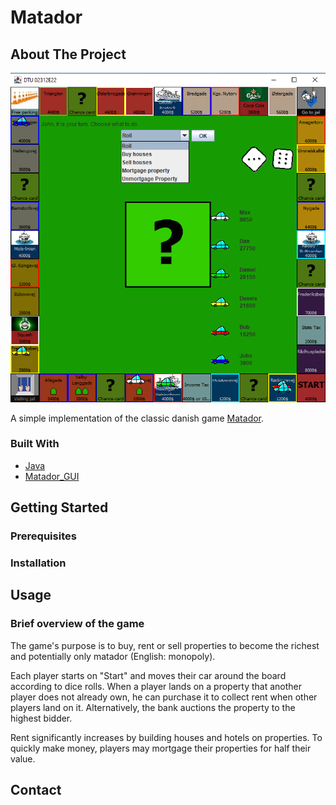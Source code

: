 # Matador

## About The Project

<div align="center">

![alt text](https://github.com/Cortex0101/Matador/blob/master/src/main/resources/Screenshot.png)
  
</div>

A simple implementation of the classic danish game [Matador](https://da.wikipedia.org/wiki/Matador_(br%C3%A6tspil)). 

### Built With

* [Java](https://docs.oracle.com/en/java/javase/15/docs/api/index.html)
* [Matador_GUI](https://github.com/diplomit-dtu/Matador_GUI)

## Getting Started

### Prerequisites

### Installation

## Usage

### Brief overview of the game

The game's purpose is to buy, rent or sell properties to become the richest and potentially only matador (English: monopoly).

Each player starts on "Start" and moves their car around the board according to dice rolls. When a player lands on a property that another player does not already own, he can purchase it to collect rent when other players land on it. Alternatively, the bank auctions the property to the highest bidder. 

Rent significantly increases by building houses and hotels on properties. To quickly make money, players may mortgage their properties for half their value. 



## Contact
